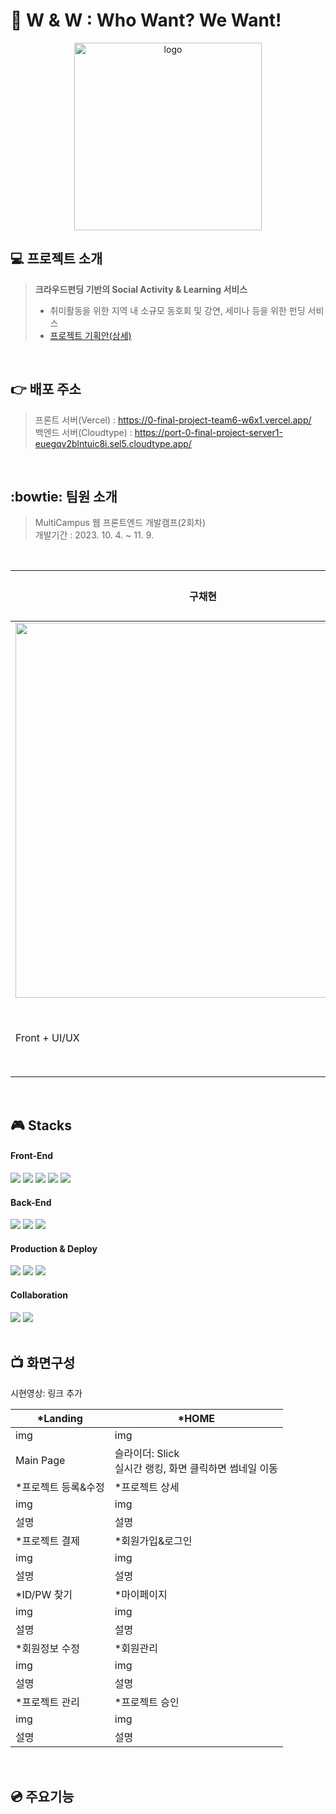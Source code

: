 # :running:  W & W : Who Want? We Want!
<p align="center"><img src="https://0-final-project-team6-w6x1.vercel.app/img/logo.png" width="300px" alt="logo"></p>


## :computer: 프로젝트 소개
> <b>크라우드펀딩 기반의 Social Activity & Learning 서비스</b> <br/>
> * 취미활동을 위한 지역 내 소규모 동호회 및 강연, 세미나 등을 위한 펀딩 서비스 <br/>
> * [프로젝트 기획안(상세)](https://docs.google.com/document/d/1hKm3yDNvOUSQlNiDP4_LFtK6DD8z4g40/edit "프로젝트기획안")
 <br/>

## :point_right: 배포 주소
> 프론트 서버(Vercel) : https://0-final-project-team6-w6x1.vercel.app/ <br/>
> 백엔드 서버(Cloudtype) : https://port-0-final-project-server1-euegqv2blntuic8i.sel5.cloudtype.app/
<br/>

## :bowtie: 팀원 소개
> MultiCampus 웹 프론트엔드 개발캠프(2회차)<br/>
> 개발기간 : 2023. 10. 4. ~ 11. 9.
<br/>

구채현 | 권경민 | [박지애](https://github.com/jiiiiiaiiiii, "박지애") | 안성민 | 이서준 | 조원혁 
------------ | ------------- | ------------- | ------------- | ------------- | ------------- 
<img src="https://github.com/whiteNib/0_Final_Project_Team6/assets/93249652/b52d009a-f37c-4ed5-8e05-a31f143a8d60" width="600px"> | <img src="https://github.com/whiteNib/0_Final_Project_Team6/assets/93249652/8773e7ee-b1fa-4134-9ee8-255b214ff8f7" width="600px"> | <img src="https://github.com/whiteNib/0_Final_Project_Team6/assets/93249652/ad7d0791-63cb-4c23-9a5a-efb6a6163390" width="600px"> |![안성민](https://github.com/whiteNib/0_Final_Project_Team6/assets/93249652/1a6899c8-0cf6-44e1-8e77-851c9b891852) | ![이서준](https://github.com/whiteNib/0_Final_Project_Team6/assets/93249652/9da29dca-6621-4d3f-8342-7b586fba7dfd) | ![조원혁](https://github.com/whiteNib/0_Final_Project_Team6/assets/93249652/e8ccda31-7186-4889-9c7f-55c96945af6c)
Front + UI/UX | Front + Server | Front + 조장 | Front + Server | 기획 + 문서 | Front + DB
<br/>

## :video_game: Stacks
#### Front-End
<div>
  <img src="https://img.shields.io/badge/html5-E34F26?style=for-the-badge&logo=html5&logoColor=white">
  <img src="https://img.shields.io/badge/css-1572B6?style=for-the-badge&logo=css3&logoColor=white">
  <img src="https://img.shields.io/badge/javascript-F7DF1E?style=for-the-badge&logo=javascript&logoColor=black">
  <img src="https://img.shields.io/badge/react-61DAFB?style=for-the-badge&logo=react&logoColor=black">
  <img src="https://img.shields.io/badge/redux-764ABC?style=for-the-badge&logo=redux&logoColor=black">
</div>

#### Back-End
<div>
  <img src="https://img.shields.io/badge/node.js-339933?style=for-the-badge&logo=Node.js&logoColor=white">
  <img src="https://img.shields.io/badge/jsonwebtokens-000000?style=for-the-badge&logo=jsonwebtokens&logoColor=white">
  <img src="https://img.shields.io/badge/mongoDB-47A248?style=for-the-badge&logo=MongoDB&logoColor=white">
</div>

#### Production & Deploy
<div>
  <img src="https://img.shields.io/badge/visualstudiocode-007ACC?style=for-the-badge&logo=visualstudiocode&logoColor=white">  
  <img src="https://img.shields.io/badge/github-181717?style=for-the-badge&logo=github&logoColor=white">  
  <img src="https://img.shields.io/badge/vercel-181717?style=for-the-badge&logo=vercel&logoColor=white">
</div>

#### Collaboration
<div>
  <img src="https://img.shields.io/badge/slack-4A154B?style=for-the-badge&logo=slack&logoColor=white">
  <img src="https://img.shields.io/badge/notion-000000?style=for-the-badge&logo=notion&logoColor=white">
</div>
<br/>

## :tv: 화면구성
시현영상: 링크 추가

*Landing | *HOME
------------ | ------------- 
img | img 
Main Page | 슬라이더: Slick <br/> 실시간 랭킹, 화면 클릭하면 썸네일 이동
*프로젝트 등록&수정 | *프로젝트 상세
img | img 
설명 | 설명
*프로젝트 결제 | *회원가입&로그인
img | img 
설명 | 설명
*ID/PW 찾기 | *마이페이지
img | img 
설명 | 설명
*회원정보 수정 | *회원관리
img | img 
설명 | 설명
*프로젝트 관리 | *프로젝트 승인
img | img 
설명 | 설명

<br/>

## :cd: 주요기능

